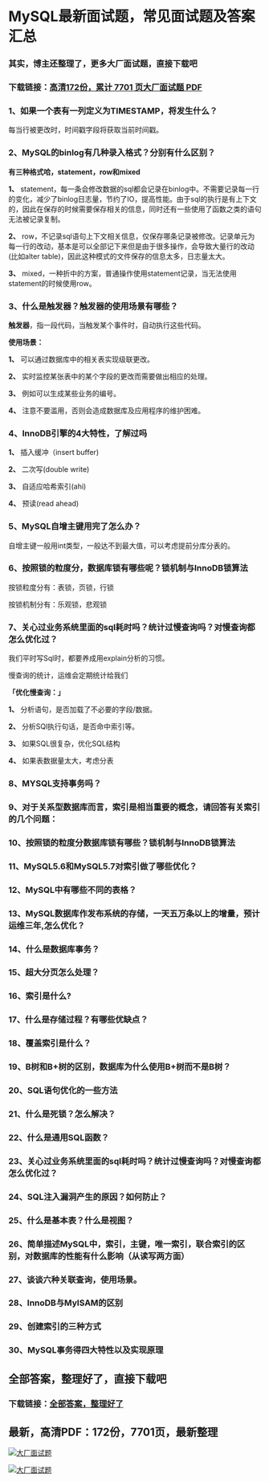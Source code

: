 # MySQL最新面试题，常见面试题及答案汇总

### 其实，博主还整理了，更多大厂面试题，直接下载吧

### 下载链接：[高清172份，累计 7701 页大厂面试题  PDF](https://github.com/souyunku/DevBooks/blob/master/docs/index.md)



### 1、如果一个表有一列定义为TIMESTAMP，将发生什么？

每当行被更改时，时间戳字段将获取当前时间戳。


### 2、MySQL的binlog有几种录入格式？分别有什么区别？

**有三种格式哈，statement，row和mixed**

**1、** statement，每一条会修改数据的sql都会记录在binlog中。不需要记录每一行的变化，减少了binlog日志量，节约了IO，提高性能。由于sql的执行是有上下文的，因此在保存的时候需要保存相关的信息，同时还有一些使用了函数之类的语句无法被记录复制。

**2、** row，不记录sql语句上下文相关信息，仅保存哪条记录被修改。记录单元为每一行的改动，基本是可以全部记下来但是由于很多操作，会导致大量行的改动(比如alter table)，因此这种模式的文件保存的信息太多，日志量太大。

**3、** mixed，一种折中的方案，普通操作使用statement记录，当无法使用statement的时候使用row。


### 3、什么是触发器？触发器的使用场景有哪些？

**触发器**，指一段代码，当触发某个事件时，自动执行这些代码。

**使用场景：**

**1、** 可以通过数据库中的相关表实现级联更改。

**2、** 实时监控某张表中的某个字段的更改而需要做出相应的处理。

**3、** 例如可以生成某些业务的编号。

**4、** 注意不要滥用，否则会造成数据库及应用程序的维护困难。


### 4、InnoDB引擎的4大特性，了解过吗

**1、** 插入缓冲（insert buffer)

**2、** 二次写(double write)

**3、** 自适应哈希索引(ahi)

**4、** 预读(read ahead)


### 5、MySQL自增主键用完了怎么办？

自增主键一般用int类型，一般达不到最大值，可以考虑提前分库分表的。


### 6、按照锁的粒度分，数据库锁有哪些呢？锁机制与InnoDB锁算法

按锁粒度分有：表锁，页锁，行锁

按锁机制分有：乐观锁，悲观锁


### 7、关心过业务系统里面的sql耗时吗？统计过慢查询吗？对慢查询都怎么优化过？

我们平时写Sql时，都要养成用explain分析的习惯。

慢查询的统计，运维会定期统计给我们

**「优化慢查询：」**

**1、** 分析语句，是否加载了不必要的字段/数据。

**2、** 分析SQl执行句话，是否命中索引等。

**3、** 如果SQL很复杂，优化SQL结构

**4、** 如果表数据量太大，考虑分表


### 8、MYSQL支持事务吗？
### 9、对于关系型数据库而言，索引是相当重要的概念，请回答有关索引的几个问题：
### 10、按照锁的粒度分数据库锁有哪些？锁机制与InnoDB锁算法
### 11、MySQL5.6和MySQL5.7对索引做了哪些优化？
### 12、MySQL中有哪些不同的表格？
### 13、MySQL数据库作发布系统的存储，一天五万条以上的增量，预计运维三年,怎么优化？
### 14、什么是数据库事务？
### 15、超大分页怎么处理？
### 16、索引是什么?
### 17、什么是存储过程？有哪些优缺点？
### 18、覆盖索引是什么？
### 19、B树和B+树的区别，数据库为什么使用B+树而不是B树？
### 20、SQL语句优化的一些方法
### 21、什么是死锁？怎么解决？
### 22、什么是通用SQL函数？
### 23、关心过业务系统里面的sql耗时吗？统计过慢查询吗？对慢查询都怎么优化过？
### 24、SQL注入漏洞产生的原因？如何防止？
### 25、什么是基本表？什么是视图？
### 26、简单描述MySQL中，索引，主键，唯一索引，联合索引的区别，对数据库的性能有什么影响（从读写两方面）
### 27、谈谈六种关联查询，使用场景。
### 28、InnoDB与MyISAM的区别
### 29、创建索引的三种方式
### 30、MySQL事务得四大特性以及实现原理




## 全部答案，整理好了，直接下载吧

### 下载链接：[全部答案，整理好了](https://www.souyunku.com/wp-content/uploads/weixin/githup-weixin-2.png)




## 最新，高清PDF：172份，7701页，最新整理

[![大厂面试题](https://www.souyunku.com/wp-content/uploads/weixin/mst.png "架构师专栏")](https://www.souyunku.com/wp-content/uploads/weixin/githup-weixin.png "架构师专栏")

[![大厂面试题](https://www.souyunku.com/wp-content/uploads/weixin/githup-weixin.png "架构师专栏")](https://www.souyunku.com/wp-content/uploads/weixin/githup-weixin.png "架构师专栏")
